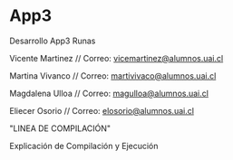 # App3
Desarrollo App3 Runas

Vicente Martinez // Correo: vicemartinez@alumnos.uai.cl

Martina Vivanco // Correo: martivivaco@alumnos.uai.cl

Magdalena Ulloa // Correo: magulloa@alumnos.uai.cl

Eliecer Osorio // Correo: elosorio@alumnos.uai.cl

"LINEA DE COMPILACIÓN"

Explicación de Compilación y Ejecución
